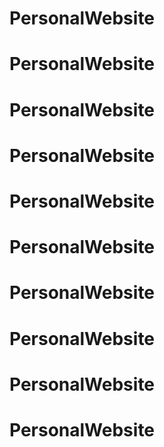 # PersonalWebsite
# PersonalWebsite
# PersonalWebsite
# PersonalWebsite
# PersonalWebsite
# PersonalWebsite
# PersonalWebsite
# PersonalWebsite
# PersonalWebsite
# PersonalWebsite
